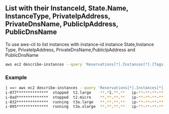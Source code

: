 ## List with their InstanceId, State.Name, InstanceType, PrivateIpAddress, PrivateDnsName, PublicIpAddress, PublicDnsName

To use aws-cli to list instances with instance-id instance
State,Instance Type, PrivateIpAddress, PrivateDnsName,PublicIpAddress
and PublicDnsName

```bash
aws ec2 describe-instances --query 'Reservations[*].Instances[*].[Tags[?Key==`Name`].Value[],InstanceId,State.Name,InstanceType,PrivateIpAddress,PrivateDnsName,PublicIpAddress,PublicDnsName]' --output json | tr -d '\n[] "' | perl -pe 's/i-/\ni-/g' | tr ',' '\t' | sed -e 's/null/None/g' | grep '^i-' | column -t
```
### Example
```bash
| ==> aws ec2 describe-instances --query 'Reservations[*].Instances[*].[Tags[?Key==`Name`].Value[],InstanceId,State.Name,InstanceType,PrivateIpAddress,PrivateDnsName,PublicIpAddress,PublicDnsName]' --output json | tr -d '\n[] "' | perl -pe 's/i-/\ni-/g' | tr ',' '\t' | sed -e 's/null/None/g' | grep '^i-' | column -t
i-077**************  stopped  t2.large    **.*1.**.**   ip-**-**-**-**.us-**.compute.internal   None          ec2-**-**-**-**.us-**.compute.amazonaws.com    QTP-Ops-03                                               
i-0ad**************  stopped  t2.micro    **.**.**.**   ip-**-**-**-**.us-**.compute.internal   None          ec2-**-**-**-**.us-**.compute.amazonaws.com    QTP-Ops-04                                              
i-032**************  running  t3a.large   **.**.**.**   ip-**-**-**-**.us-**.compute.internal   **.**.**.**   ec2-**-**-**-**.us-**.compute.amazonaws.com    QTP-Ops-02
i-095**************  running  t3a.xlarge  **.**.**.**   ip-**-**-**-**.us-**.compute.internal   **.**.**.**   ec2-**-**-**-**.us-**.compute.amazonaws.com    QTP-Mds-01
```
